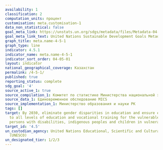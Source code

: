 ```yaml
---
availability: 1
classification: 2
computation_units: процент
customisation: meta.customisation-1
data_non_statistical: false
goal_meta_link: https://unstats.un.org/sdgs/metadata/files/Metadata-04-05-01.pdf
goal_meta_link_text: United Nations Sustainable Development Goals Metadata (pdf 210kB)
graph_title: meta.name-4-5-1
graph_type: line
indicator: 4.5.1
indicator_name: meta.name-4-5-1
indicator_sort_order: 04-05-01
layout: indicator
national_geographical_coverage: Казахстан
permalink: /4-5-1/
published: true
reporting_status: complete
sdg_goal: '4'
source_active_1: true
source_compilation_1: Комитет по статистике Министерства национальной экономики РК
source_data_1: Единовременное обследование MICS
source_implementation_1: Министерство образования и науки РК
tags: []
target: By 2030, eliminate gender disparities in education and ensure equal access
  to all levels of education and vocational training for the vulnerable, including
  persons with disabilities, indigenous peoples and children in vulnerable situations
target_id: '4.5'
un_custodian_agency: United Nations Educational, Scientific and Cultural Organization
  (UNESCO)
un_designated_tier: 1/2/3
---
```

